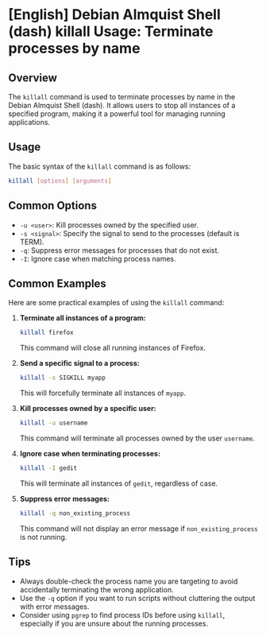 # [English] Debian Almquist Shell (dash) killall Usage: Terminate processes by name

## Overview
The `killall` command is used to terminate processes by name in the Debian Almquist Shell (dash). It allows users to stop all instances of a specified program, making it a powerful tool for managing running applications.

## Usage
The basic syntax of the `killall` command is as follows:

```bash
killall [options] [arguments]
```

## Common Options
- `-u <user>`: Kill processes owned by the specified user.
- `-s <signal>`: Specify the signal to send to the processes (default is TERM).
- `-q`: Suppress error messages for processes that do not exist.
- `-I`: Ignore case when matching process names.

## Common Examples
Here are some practical examples of using the `killall` command:

1. **Terminate all instances of a program:**
   ```bash
   killall firefox
   ```
   This command will close all running instances of Firefox.

2. **Send a specific signal to a process:**
   ```bash
   killall -s SIGKILL myapp
   ```
   This will forcefully terminate all instances of `myapp`.

3. **Kill processes owned by a specific user:**
   ```bash
   killall -u username
   ```
   This command will terminate all processes owned by the user `username`.

4. **Ignore case when terminating processes:**
   ```bash
   killall -I gedit
   ```
   This will terminate all instances of `gedit`, regardless of case.

5. **Suppress error messages:**
   ```bash
   killall -q non_existing_process
   ```
   This command will not display an error message if `non_existing_process` is not running.

## Tips
- Always double-check the process name you are targeting to avoid accidentally terminating the wrong application.
- Use the `-q` option if you want to run scripts without cluttering the output with error messages.
- Consider using `pgrep` to find process IDs before using `killall`, especially if you are unsure about the running processes.